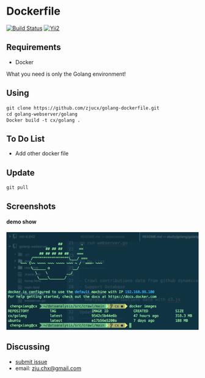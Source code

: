 Dockerfile
=========================
[![Build Status](https://travis-ci.org/zjucx/golang-webserver.svg?branch=master
)]()
[![Yii2](https://img.shields.io/badge/PoweredBy-AshyCx-brightgreen.svg?style=flat)]()

Requirements
------------

* Docker

What you need is only the Golang environment!


Using
------------
```
git clone https://github.com/zjucx/golang-dockerfile.git
cd golang-webserver/golang
Docker build -t cx/golang .
```

To Do List
----------

- Add other docker file

Update
-----------------
```
git pull
```

Screenshots
-----------

#### demo show
![](https://github.com/zjucx/golang-dockerfile/blob/master/docs/demo.png)



Discussing
----------
- [submit issue](https://github.com/zjucx/golang-dockerfile/issues/new)
- email: zju.chx@gmail.com
